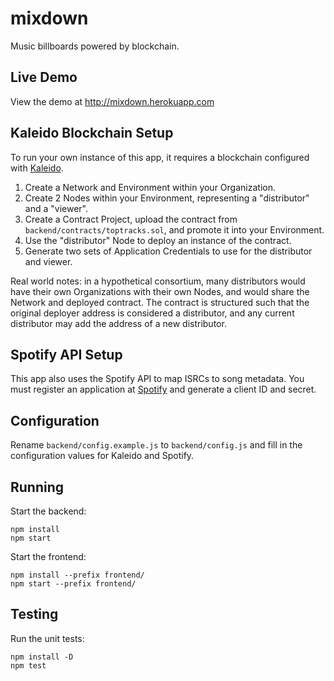 # mixdown
Music billboards powered by blockchain.

## Live Demo

View the demo at http://mixdown.herokuapp.com

## Kaleido Blockchain Setup

To run your own instance of this app, it requires a blockchain configured
with <a href="http://kaleido.io">Kaleido</a>.

1. Create a Network and Environment within your Organization.
2. Create 2 Nodes within your Environment, representing a "distributor" and a "viewer".
3. Create a Contract Project, upload the contract from `backend/contracts/toptracks.sol`,
and promote it into your Environment.
4. Use the "distributor" Node to deploy an instance of the contract.
5. Generate two sets of Application Credentials to use for the distributor and viewer.

Real world notes: in a hypothetical consortium, many distributors would have their own
Organizations with their own Nodes, and would share the Network and deployed contract.
The contract is structured such that the original deployer address is considered a
distributor, and any current distributor may add the address of a new distributor.

## Spotify API Setup

This app also uses the Spotify API to map ISRCs to song metadata. You must register
an application at <a href="https://developer.spotify.com">Spotify</a> and generate a
client ID and secret.

## Configuration

Rename `backend/config.example.js` to `backend/config.js` and fill in the configuration
values for Kaleido and Spotify.

## Running

Start the backend:
```
npm install
npm start
```

Start the frontend:
```
npm install --prefix frontend/
npm start --prefix frontend/
```

## Testing

Run the unit tests:
```
npm install -D
npm test
```

